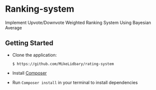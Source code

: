 # Ranking-system
Implement Upvote/Downvote Weighted Ranking System Using Bayesian Average

## Getting Started

* Clone the application:

      $ https://github.com/MikeLidbary/rating-system

- Install [Composer](https://getcomposer.org/doc/00-intro.md#installation-linux-unix-osx)

- Run ```Composer install``` in your terminal to install dependencies
 
 
